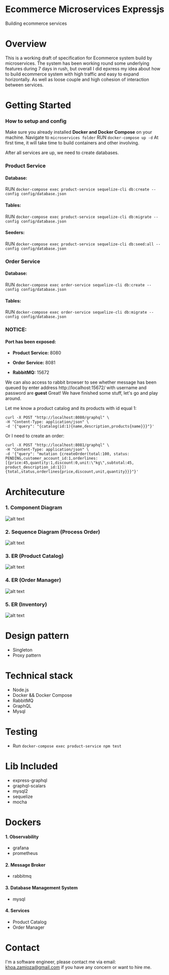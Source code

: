 # Ecommerce Microservices Expressjs
Building ecommerce services

# Overview
This is a working draft of specification for Ecommerce system build by microservices. 
The system has been working round some underlying features during 7 days in rush, but overall I did epxress my idea about how to build ecommerce system with high traffic and easy to expand horizontally.
As well as loose couple and high cohesion of interaction between services.
# Getting Started
### How to setup and config
Make sure you already installed **Docker and Docker Compose** on your machine.
Navigate to `microservices folder`
RUN `docker-compose up -d` 
At first time, it will take time to build containers and other involving.

After all services are up, we need to create databases.
### Product Service
#### Database: 
RUN `docker-compose exec product-service sequelize-cli db:create --config config/database.json`

#### Tables:
RUN `docker-compose exec product-service sequelize-cli db:migrate --config config/database.json`

#### Seeders:
RUN `docker-compose exec product-service sequelize-cli db:seed:all --config config/database.json`

### Order Service
#### Database:
RUN `docker-compose exec order-service sequelize-cli db:create --config config/database.json`

#### Tables:
RUN `docker-compose exec order-service sequelize-cli db:migrate --config config/database.json`

### NOTICE: 
#### Port has been exposed:

* **Product Service:** 8080

* **Order Service:** 8081

* **RabbitMQ:** 15672

We can also access to rabbit browser to see whether message has been queued by enter address http://localhost:15672/ with username and password are **guest**
Great! We have finished some stuff, let's go and play around.

Let me know a product catalog and its products with id equal 1:
```
curl -X POST "http://localhost:8080/graphql" \
-H "Content-Type: application/json" \
-d '{"query": "{catalog(id:1){name,description,products{name}}}"}'
```

Or I need to create an order:

```
curl -X POST "http://localhost:8081/graphql" \
-H "Content-Type: application/json" \
-d '{"query": "mutation {createOrder(total:100, status: PENDING,customer_account_id:1,orderlines:[{price:45,quantity:1,discount:0,unit:\"kg\",subtotal:45, product_description_id:1}]){total,status,orderlines{price,discount,unit,quantity}}}"}'
```

# Architecuture
### 1. Component Diagram
![alt text](https://github.com/hamony/ecommerce/blob/main/system-design/Component-Ecommerce.svg?raw=true)
### 2. Sequence Diagram (Process Order)
![alt text](https://github.com/hamony/ecommerce/blob/main/system-design/SequenceProcessOrder.svg?raw=true)
### 3. ER (Product Catalog)
![alt text](https://github.com/hamony/ecommerce/blob/main/system-design/ER-ProductCatalog.svg?raw=true)
### 4. ER (Order Manager)
![alt text](https://github.com/hamony/ecommerce/blob/main/system-design/ER-OrderManager.svg?raw=true)
### 5. ER (Inventory)
![alt text](https://github.com/hamony/ecommerce/blob/main/system-design/ER-Inventory.svg?raw=true)
# Design pattern
- Singleton
- Proxy pattern
# Technical stack
- Node.js
- Docker && Docker Compose
- RabbitMQ
- GraphQL
- Mysql

# Testing
- Run `docker-compose exec product-service npm test`

# Lib Included
- express-graphql
- graphql-scalars
- mysql2
- sequelize
- mocha
# Dockers
#### 1. Observability
  * grafana 
  * prometheus
#### 2. Message Broker
  * rabbitmq
#### 3. Database Management System
  * mysql
#### 4. Services
  * Product Catalog
  * Order Manager

# Contact
I'm a software engineer, please contact me via email: [khoa.zamioza@gmail.com](mailto:khoa.zamioza@gmail.com)  if you have any concern or want to hire me.
